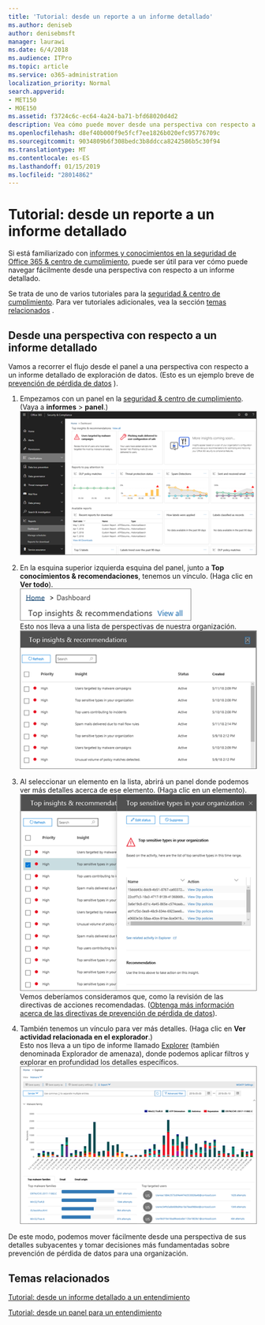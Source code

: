```yaml
---
title: 'Tutorial: desde un reporte a un informe detallado'
ms.author: deniseb
author: denisebmsft
manager: laurawi
ms.date: 6/4/2018
ms.audience: ITPro
ms.topic: article
ms.service: o365-administration
localization_priority: Normal
search.appverid:
- MET150
- MOE150
ms.assetid: f3724c6c-ec64-4a24-ba71-bfd68020d4d2
description: Vea cómo puede mover desde una perspectiva con respecto a un informe detallado de la seguridad &amp; centro de cumplimiento de normas a través de un ejemplo de prevención de pérdida de datos.
ms.openlocfilehash: d8ef40b000f9e5fcf7ee1826b020efc95776709c
ms.sourcegitcommit: 9034809b6f308bedc3b8ddcca8242586b5c30f94
ms.translationtype: MT
ms.contentlocale: es-ES
ms.lasthandoff: 01/15/2019
ms.locfileid: "28014862"
---
```

# <a name="walkthrough---from-an-insight-to-a-detailed-report"></a>Tutorial: desde un reporte a un informe detallado

Si está familiarizado con [informes y conocimientos en la seguridad de Office 365 &amp; centro de cumplimiento](reports-and-insights-in-security-and-compliance.md), puede ser útil para ver cómo puede navegar fácilmente desde una perspectiva con respecto a un informe detallado. 
  
Se trata de uno de varios tutoriales para la [seguridad &amp; centro de cumplimiento](https://protection.office.com). Para ver tutoriales adicionales, vea la sección [temas relacionados](#related-topics) . 
  
## <a name="from-an-insight-to-a-detailed-report"></a>Desde una perspectiva con respecto a un informe detallado

Vamos a recorrer el flujo desde el panel a una perspectiva con respecto a un informe detallado de exploración de datos. (Esto es un ejemplo breve de [prevención de pérdida de datos](data-loss-prevention-policies.md) ). 
  
1. Empezamos con un panel en la [seguridad &amp; centro de cumplimiento](https://protection.office.com). (Vaya a **informes** \> **panel**.)<br/>![En la seguridad &amp; centro de cumplimiento, seleccione informes \> panel](media/2a668c3d-3fa3-4e37-8149-46989b33ae8c.png)
  
2. En la esquina superior izquierda esquina del panel, junto a **Top conocimientos &amp; recomendaciones**, tenemos un vínculo. (Haga clic en **Ver todo**).<br/>![En la seguridad &amp; centro de cumplimiento, seleccione informes \> panel para ver sus conocimientos superiores](media/9bb64e11-494f-40a4-ab3d-8d3c7789f300.png)<br/>Esto nos lleva a una lista de perspectivas de nuestra organización.<br/>![En la seguridad &amp; centro de cumplimiento, puede ver todos los conocimientos en una lista](media/1289af77-bf5a-444a-97a1-03d8a83f75a9.png)
  
3. Al seleccionar un elemento en la lista, abrirá un panel donde podemos ver más detalles acerca de ese elemento. (Haga clic en un elemento).<br/>![Detalles de un entendimiento seleccionado](media/dcbb389f-23b0-4031-b789-4a49068af85a.png)<br/>Vemos deberíamos consideramos que, como la revisión de las directivas de acciones recomendadas. ([Obtenga más información acerca de las directivas de prevención de pérdida de datos](data-loss-prevention-policies.md)).
    
4. También tenemos un vínculo para ver más detalles. (Haga clic en **Ver actividad relacionada en el explorador**.)<br/>Esto nos lleva a un tipo de informe llamado [Explorer](use-explorer-in-security-and-compliance.md) (también denominada Explorador de amenaza), donde podemos aplicar filtros y explorar en profundidad los detalles específicos.<br/>![Vista del explorador con más detalle sobre un entendimiento seleccionado](media/3ad15b15-7158-44b7-beda-013351bd868e.png)
  
De este modo, podemos mover fácilmente desde una perspectiva de sus detalles subyacentes y tomar decisiones más fundamentadas sobre prevención de pérdida de datos para una organización.
  
## <a name="related-topics"></a>Temas relacionados

[Tutorial: desde un informe detallado a un entendimiento](from-a-detailed-report-to-an-insight.md)
  
[Tutorial: desde un panel para un entendimiento](from-a-dashboard-to-an-insight.md)
  

